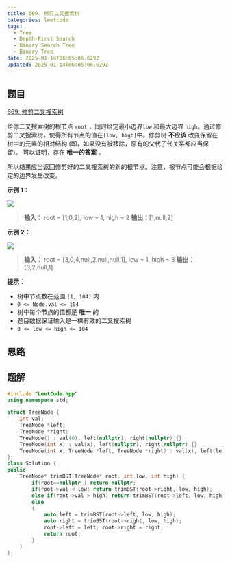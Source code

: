 ```yaml
---
title: 669. 修剪二叉搜索树
categories: leetcode
tags: 
  - Tree
  - Depth-First Search
  - Binary Search Tree
  - Binary Tree
date: 2025-01-14T06:05:06.629Z
updated: 2025-01-14T06:05:06.629Z
---
```


<!--more-->

## 题目

[669. 修剪二叉搜索树](https://leetcode.cn/problems/trim-a-binary-search-tree)

给你二叉搜索树的根节点 `root` ，同时给定最小边界`low` 和最大边界 `high`。通过修剪二叉搜索树，使得所有节点的值在`[low,
high]`中。修剪树 **不应该**  改变保留在树中的元素的相对结构 (即，如果没有被移除，原有的父代子代关系都应当保留)。 可以证明，存在
**唯一的答案**  。

所以结果应当返回修剪好的二叉搜索树的新的根节点。注意，根节点可能会根据给定的边界发生改变。



**示例 1：**

![](https://assets.leetcode.com/uploads/2020/09/09/trim1.jpg)

> 
> 
> **输入：** root = [1,0,2], low = 1, high = 2
> **输出：**[1,null,2]
> 

**示例 2：**

![](https://assets.leetcode.com/uploads/2020/09/09/trim2.jpg)

> 
> 
> **输入：** root = [3,0,4,null,2,null,null,1], low = 1, high = 3
> **输出：**[3,2,null,1]
> 



**提示：**

  * 树中节点数在范围 `[1, 104]` 内
  * `0 <= Node.val <= 104`
  * 树中每个节点的值都是 **唯一** 的
  * 题目数据保证输入是一棵有效的二叉搜索树
  * `0 <= low <= high <= 104`



## 思路


## 题解

```cpp
#include "LeetCode.hpp"
using namespace std;

struct TreeNode {
    int val;
    TreeNode *left;
    TreeNode *right;
    TreeNode() : val(0), left(nullptr), right(nullptr) {}
    TreeNode(int x) : val(x), left(nullptr), right(nullptr) {}
    TreeNode(int x, TreeNode *left, TreeNode *right) : val(x), left(left), right(right) {}
};
class Solution {
public:
    TreeNode* trimBST(TreeNode* root, int low, int high) {
        if(root==nullptr ) return nullptr;
        if(root->val < low) return trimBST(root->right, low, high);
        else if(root->val > high) return trimBST(root->left, low, high);
        else
        {
            auto left = trimBST(root->left, low, high);
            auto right = trimBST(root->right, low, high);
            root->left = left; root->right = right;
            return root;
        }
    }
};
```
